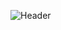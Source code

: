 ![Header](https://user-images.githubusercontent.com/10655078/89107829-22fd2b80-d40a-11ea-8805-180135fc3486.png "Header")
